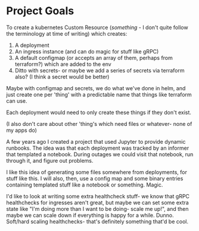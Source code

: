 # Project Goals

To create a kubernetes Custom Resource (*something* - I don't quite follow the terminology at time of writing) which creates:

1. A deployment
1. An ingress instance (and can do magic for stuff like gRPC)
1. A default configmap (or accepts an array of them, perhaps from terraform?) which are added to the env
1. Ditto with secrets- or maybe we add a series of secrets via terraform also? (I think a secret would be better)

Maybe with configmap and secrets, we do what we've done in helm, and just create one per 'thing' with a predictable name that things like terraform can use.

Each deployment would need to only create these things if they don't exist.

(I also don't care about other 'thing's which need files or whatever- none of my apps do)

A few years ago I created a project that used Jupyter to provide dynamic runbooks. The idea was that each deployment was tracked by an informer that templated a notebook. During outages we could visit that notebook, run through it, and figure out problems.

I like this idea of generating some files somewhere from deployments, for stuff like this. I will also, then, use a config map and some binary entries containing templated stuff like a notebook or something. Magic.

I'd like to look at writing some extra healthcheck stuff- we know that gRPC healthchecks for ingresses aren't great, but maybe we can set some extra state like "I'm doing more than I want to be doing- scale me up!", and then maybe we can scale down if everything is happy for a while. Dunno. Soft/hard scaling healthchecks- that's definitely something that'd be cool.
